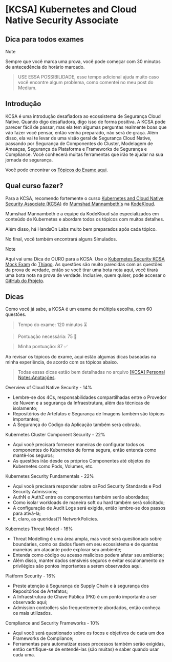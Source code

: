 # [KCSA] Kubernetes and Cloud Native Security Associate

## Dica para todos exames
> [!NOTE] 
> Sempre que você marca uma prova, você pode começar com 30 minutos de antecedência do horário marcado.

> USE ESSA POSSIBILIDADE, esse tempo adicional ajuda muito caso você encontre algum problema, como comentei no meu post do Medium.

## Introdução

KCSA é uma introdução desafiadora ao ecossistema de Segurança Cloud Native. Quando digo desafiadora, digo isso de forma positiva. A KCSA pode parecer fácil de passar, mas ela tem algumas perguntas realmente boas que vão fazer você pensar, então venha preparado, não será de graça. Além disso, ela vai te levar de uma visão geral de Segurança Cloud Native, passando por Segurança de Componentes do Cluster, Modelagem de Ameaças, Segurança da Plataforma e Frameworks de Segurança e Compliance. Você conhecerá muitas ferramentas que irão te ajudar na sua jornada de segurança.

Você pode encontrar os [Tópicos do Exame aqui](https://training.linuxfoundation.org/certification/kubernetes-and-cloud-native-security-associate-kcsa/).

## Qual curso fazer?

Para a KCSA, recomendo fortemente o curso [Kubernetes and Cloud Native Security Associate (KCSA)](https://learn.kodekloud.com/user/courses/kubernetes-and-cloud-native-security-associate-kcsa) do [Mumshad Mannambeth's](https://www.linkedin.com/in/mmumshad/) na [KodeKloud](https://learn.kodekloud.com/).

Mumshad Mannambeth e a equipe da KodeKloud são especializados em conteúdo de Kubernetes e abordam todos os tópicos com muitos detalhes.

Além disso, há HandsOn Labs muito bem preparados após cada tópico.

No final, você também encontrará alguns Simulados.

> [!NOTE] 
> Aqui vai uma Dica de OURO para a KCSA. Use o [Kubernetes Security KCSA Mock Exam](https://kubernetes-security-kcsa-mock.vercel.app/) do [Thiago](https://www.linkedin.com/in/thiago4go/). As questões são muito parecidas com as questões da prova de verdade, então se você tirar uma bota nota aqui, você tirará uma bota nota na prova de verdade. Inclusive, quem quiser, pode accesar o [GitHub do Projeto](https://github.com/thiago4go/kubernetes-security-kcsa-mock).

## Dicas

Como você já sabe, a KCSA é um exame de múltipla escolha, com 60 questões.

>Tempo do exame: 120 minutos ⏳

>Pontuação necessária: 75 🎯

>Minha pontuação: 87 ✅

Ao revisar os tópicos do exame, aqui estão algumas dicas baseadas na minha experiência, de acordo com os tópicos abaixo.

>Todas essas dicas estão bem detalhadas no arquivo [[KCSA] Personal Notes:Anotações](./[KCSA]%20Personal%20notes:Anotações.pdf).

Overview of Cloud Native Security - 14%
* Lembre-se dos 4Cs, responsabilidades compartilhadas entre o Provedor de Nuvem e a segurança da Infraestrutura, além das técnicas de isolamento;
* Repositórios de Artefatos e Segurança de Imagens também são tópicos importantes;
* A Segurança do Código da Aplicação também será cobrada.

Kubernetes Cluster Component Security - 22%
* Aqui você precisará fornecer maneiras de configurar todos os componentes do Kubernetes de forma segura, então entenda como mantê-los seguros;
* As questões irão desde os próprios Componentes até objetos do Kubernetes como Pods, Volumes, etc.

Kubernetes Security Fundamentals - 22%
* Aqui você precisará responder sobre osPod Security Standards e Pod Security Admissions;
* AuthN e AuthZ entre os componentes também serão abordadas;
* Como isolar workloads de maneira soft ou hard também será solicitado;
* A configuração de Audit Logs será exigida, então lembre-se dos passos para ativá-la;
* E, claro, as queridas(?) NetworkPolicies.

Kubernetes Threat Model - 16%
* Threat Modelling é uma área ampla, mas você será questionado sobre boundaries, como os dados fluem em seu ecossistema e de quantas maneiras um atacante pode explorar seu ambiente;
* Entenda como código ou acesso malicioso podem afetar seu ambiente;
* Além disso, manter dados sensíveis seguros e evitar escalonamento de privilégios são pontos importantes a serem observados aqui.

Platform Security - 16%
* Preste atenção à Segurança de Supply Chain e à segurança dos Repositórios de Artefatos;
* A Infraestrutura de Chave Pública (PKI) é um ponto importante a ser observado aqui;
* Admission controllers são frequentemente abordados, então conheça os mais utilizados.

Compliance and Security Frameworks - 10%
* Aqui você será questionado sobre os focos e objetivos de cada um dos Frameworks de Compliance;
* Ferramentas para automatizar esses processos também serão exigidas, então certifique-se de entendê-las (são muitas) e saber quando usar cada uma.